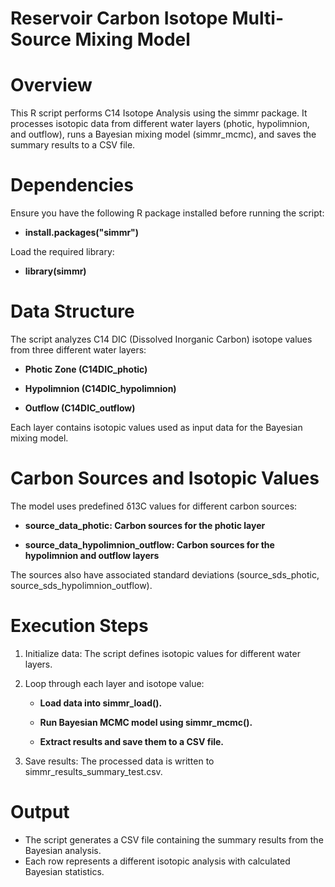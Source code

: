 # Reservoir Carbon Isotope Multi-Source Mixing Model

# Overview

This R script performs C14 Isotope Analysis using the simmr package. It processes isotopic data from different water layers (photic, hypolimnion, and outflow), runs a Bayesian mixing model (simmr_mcmc), and saves the summary results to a CSV file.

# Dependencies

Ensure you have the following R package installed before running the script:

  - **install.packages("simmr")**

Load the required library:

  - **library(simmr)**

# Data Structure

The script analyzes C14 DIC (Dissolved Inorganic Carbon) isotope values from three different water layers:

- **Photic Zone (C14DIC_photic)**

- **Hypolimnion (C14DIC_hypolimnion)**

- **Outflow (C14DIC_outflow)**

Each layer contains isotopic values used as input data for the Bayesian mixing model.

# Carbon Sources and Isotopic Values

The model uses predefined δ13C values for different carbon sources:

- **source_data_photic: Carbon sources for the photic layer**
  
- **source_data_hypolimnion_outflow: Carbon sources for the hypolimnion and outflow layers**

The sources also have associated standard deviations (source_sds_photic, source_sds_hypolimnion_outflow).

# Execution Steps

1. Initialize data: The script defines isotopic values for different water layers.

2. Loop through each layer and isotope value:

    - **Load data into simmr_load().**

    - **Run Bayesian MCMC model using simmr_mcmc().**

    - **Extract results and save them to a CSV file.**

3. Save results: The processed data is written to simmr_results_summary_test.csv.

# Output

- The script generates a CSV file containing the summary results from the Bayesian analysis.
- Each row represents a different isotopic analysis with calculated Bayesian statistics.
